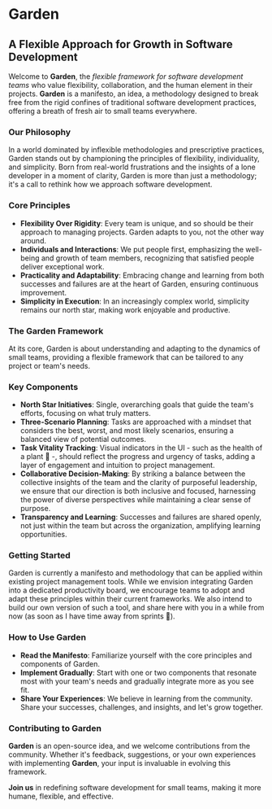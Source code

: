# Garden

## A Flexible Approach for Growth in Software Development

Welcome to **Garden**, the _flexible framework for software development teams_ who value flexibility, collaboration, and the human element in their projects. **Garden** is a manifesto, an idea, a methodology designed to break free from the rigid confines of traditional software development practices, offering a breath of fresh air to small teams everywhere.

### Our Philosophy

In a world dominated by inflexible methodologies and prescriptive practices, Garden stands out by championing the principles of flexibility, individuality, and simplicity. Born from real-world frustrations and the insights of a lone developer in a moment of clarity, Garden is more than just a methodology; it's a call to rethink how we approach software development.

### Core Principles

- **Flexibility Over Rigidity**: Every team is unique, and so should be their approach to managing projects. Garden adapts to you, not the other way around.
- **Individuals and Interactions**: We put people first, emphasizing the well-being and growth of team members, recognizing that satisfied people deliver exceptional work.
- **Practicality and Adaptability**: Embracing change and learning from both successes and failures are at the heart of Garden, ensuring continuous improvement.
- **Simplicity in Execution**: In an increasingly complex world, simplicity remains our north star, making work enjoyable and productive.

### The Garden Framework

At its core, Garden is about understanding and adapting to the dynamics of small teams, providing a flexible framework that can be tailored to any project or team's needs.

### Key Components

- **North Star Initiatives**: Single, overarching goals that guide the team's efforts, focusing on what truly matters.
- **Three-Scenario Planning**: Tasks are approached with a mindset that considers the best, worst, and most likely scenarios, ensuring a balanced view of potential outcomes.
- **Task Vitality Tracking**: Visual indicators in the UI - such as the health of a plant 🌱 -, should reflect the progress and urgency of tasks, adding a layer of engagement and intuition to project management.
- **Collaborative Decision-Making**: By striking a balance between the collective insights of the team and the clarity of purposeful leadership, we ensure that our direction is both inclusive and focused, harnessing the power of diverse perspectives while maintaining a clear sense of purpose.
- **Transparency and Learning**: Successes and failures are shared openly, not just within the team but across the organization, amplifying learning opportunities.

### Getting Started

Garden is currently a manifesto and methodology that can be applied within existing project management tools. While we envision integrating Garden into a dedicated productivity board, we encourage teams to adopt and adapt these principles within their current frameworks. We also intend to build our own version of such a tool, and share here with you in a while from now (as soon as I have time away from sprints 😬).

### How to Use Garden

- **Read the Manifesto**: Familiarize yourself with the core principles and components of Garden.
- **Implement Gradually**: Start with one or two components that resonate most with your team's needs and gradually integrate more as you see fit.
- **Share Your Experiences**: We believe in learning from the community. Share your successes, challenges, and insights, and let's grow together.

### Contributing to Garden

**Garden** is an open-source idea, and we welcome contributions from the community. Whether it's feedback, suggestions, or your own experiences with implementing **Garden**, your input is invaluable in evolving this framework.

**Join us** in redefining software development for small teams, making it more humane, flexible, and effective.
